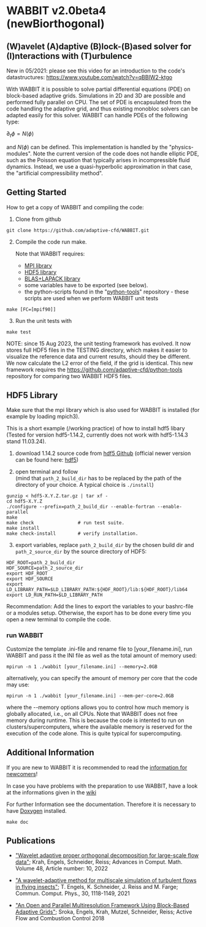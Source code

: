 # WABBIT v2.0beta4 (newBiorthogonal)
## (W)avelet (A)daptive (B)lock-(B)ased solver for (I)nteractions with (T)urbulence

New in 05/2021: please see this video for an introduction to the code's datastructures: https://www.youtube.com/watch?v=qBBIW2-ktgo

With WABBIT it is possible to solve partial differential equations (PDE) on block-based adaptive grids. Simulations in 2D and 3D are possible and performed fully parallel on CPU. The set of PDE is encapsulated from the code handling the adaptive grid, and thus existing monobloc solvers can be adapted easily for this solver. WABBIT can handle PDEs of the following type:

$\partial_t \phi = N\left(\phi\right)$

and $N\left(\phi\right)$ can be defined. This implementation is handled by the "physics-modules". Note the current version of the code does not handle elliptic PDE, such as the Poisson equation that typically arises in incompressible fluid dynamics. Instead, we use a quasi-hyperbolic approximation in that case, the "artificial compressibility method".


## Getting Started
How to get a copy of WABBIT and compiling the code:

1. Clone from github

```
git clone https://github.com/adaptive-cfd/WABBIT.git
```

2. Compile the code run make.

     Note that WABBIT requires:

     + [MPI library](https://www.open-mpi.org/)
     + [HDF5 library](https://www.hdfgroup.org/downloads/hdf5/source-code/ "HDF5 Source Code")
     + [BLAS+LAPACK library](http://ab-initio.mit.edu/wiki/index.php/Template:Installing_BLAS_and_LAPACK)
     + some variables have to be exported (see below).
     + the python-scripts found in the "[python-tools](https://github.com/adaptive-cfd/python-tools)" repository - these scripts are used when we perform WABBIT unit tests

```
make [FC=[mpif90]]
```

3. Run the unit tests with

```
make test
```

NOTE: since 15 Aug 2023, the unit testing framework has evolved. It now stores full HDF5 files in the TESTING directory, which makes it easier to visualize the reference data and current results, should they be different. We now calculate the L2 error of the field, if the grid is identical. This new framework requires the https://github.com/adaptive-cfd/python-tools repository for comparing two WABBIT HDF5 files. 


## HDF5 Library

Make sure that the mpi library which is also used for WABBIT is installed (for example by loading mpich3).

This is a short example (/working practice) of how to install hdf5 libary (Tested for version hdf5-1.14.2, currently does not work with hdf5-1.14.3 stand 11.03.24).

1. download 1.14.2 source code from [hdf5 Github](https://github.com/HDFGroup/hdf5) (official newer version can be found here: [hdf5](https://www.hdfgroup.org/downloads/hdf5/source-code/ "HDF5 Source Code"))

2. open terminal and follow  
  (mind that `path_2_build_dir` has to be replaced by the path of the directory of your choice. A typical choice is `./install`)

```
gunzip < hdf5-X.Y.Z.tar.gz | tar xf -
cd hdf5-X.Y.Z
./configure --prefix=path_2_build_dir --enable-fortran --enable-parallel
make
make check                # run test suite.
make install
make check-install        # verify installation.
```

3. export variables, replace `path_2_build_dir` by the chosen build dir and `path_2_source_dir` by the source directory of HDF5:

```
HDF_ROOT=path_2_build_dir
HDF_SOURCE=path_2_source_dir
export HDF_ROOT
export HDF_SOURCE
export LD_LIBRARY_PATH=$LD_LIBRARY_PATH:${HDF_ROOT}/lib:${HDF_ROOT}/lib64
export LD_RUN_PATH=$LD_LIBRARY_PATH
```
Recommendation: Add the lines to export the variables to your bashrc-file or a modules setup. Otherwise, the export has to be done every time you open a new terminal to compile the code.

### run WABBIT

Customize the template .ini-file and rename file to [your_filename.ini], run WABBIT and pass it the INI file as well as the total amount of memory used:

```
mpirun -n 1 ./wabbit [your_filename.ini] --memory=2.0GB
```

alternatively, you can specify the amount of memory per core that the code may use:

```
mpirun -n 1 ./wabbit [your_filename.ini] --mem-per-core=2.0GB
```

where the --memory options allows you to control how much memory is globally allocated, i.e., on all CPUs. Note that WABBIT does not free memory during runtime. This is because the code is intented to run on clusters/supercomputers, where the available memory is reserved for the execution of the code alone. This is quite typical for supercomputing.

## Additional Information
If you are new to WABBIT it is recommended to read the [information for newcomers](https://github.com/adaptive-cfd/WABBIT/issues?q=is%3Aissue+is%3Aopen+label%3A%22for+the+newcomers%22 "newcomer issues")!

In case you have problems with the preparation to use WABBIT, have a look at the informations given in the  [wiki](https://github.com/adaptive-cfd/WABBIT/wiki "additional information for WABBIT on fedora/ubuntu")

For further Information see the documentation. Therefore it is necessary to have [Doxygen](http://www.stack.nl/~dimitri/doxygen/ "Doxygen") installed.

```
make doc
```

## Publications

* ["Wavelet adaptive proper orthogonal decomposition for large-scale flow data"](https://link.springer.com/article/10.1007/s10444-021-09922-2 "Krah2022"); Krah, Engels, Schneider, Reiss; Advances in Comput. Math. Volume 48, Article number: 10, 2022

* ["A wavelet-adaptive method for multiscale simulation of turbulent flows in flying insects"](https://arxiv.org/abs/1912.05371 "Engels2021"); T. Engels, K. Schneider, J. Reiss and M. Farge; Commun. Comput. Phys., 30, 1118-1149, 2021

* ["An Open and Parallel Multiresolution Framework Using Block-Based Adaptive Grids"](https://link.springer.com/chapter/10.1007%2F978-3-319-98177-2_19 "Sroka2018"); Sroka, Engels, Krah, Mutzel, Schneider, Reiss; Active Flow and Combustion Control 2018
